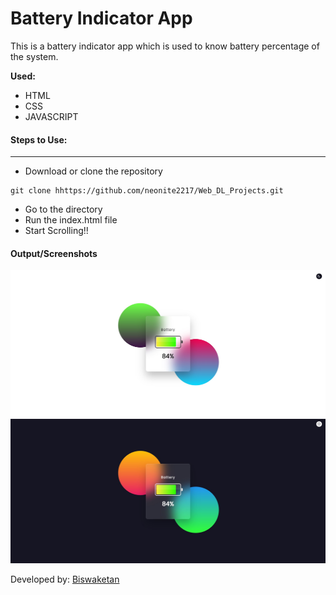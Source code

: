 # Battery Indicator App

This is a battery indicator app which is used to know battery percentage of the system.

**Used:**

- HTML
- CSS
- JAVASCRIPT

#### Steps to Use:

---

- Download or clone the repository

```
git clone hhttps://github.com/neonite2217/Web_DL_Projects.git
```

- Go to the directory
- Run the index.html file
- Start Scrolling!!

#### Output/Screenshots

![battery-indicator](light.jpg)
![battery-indicator](dark.jpg)

Developed by: <a href="h[ttps://github.com/Jagannath8](https://github.com/neonite2217)"> Biswaketan</a>
